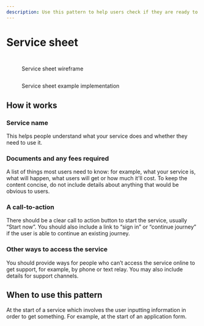 ```yaml
---
description: Use this pattern to help users check if they are ready to start a service.
---
```


# Service sheet

##

<div>

<figure><img src="../../../.gitbook/assetsService sheet (1).png" alt=""><figcaption><p>Service sheet wireframe</p></figcaption></figure>

 

<figure><img src="../../../.gitbook/assetsService sheet - example.png" alt=""><figcaption><p>Service sheet example implementation</p></figcaption></figure>

</div>

## How it works

### **Service name**

This helps people understand what your service does and whether they need to use it.

### **Documents and any fees required**

A list of things most users need to know: for example, what your service is, what will happen, what users will get or how much it'll cost. To keep the content concise, do not include details about anything that would be obvious to users.

### **A call-to-action**

There should be a clear call to action button to start the service, usually “Start now”. You should also include a link to “sign in” or “continue journey” if the user is able to continue an existing journey.

### **Other ways to access the service**

You should provide ways for people who can’t access the service online to get support, for example, by phone or text relay. You may also include details for support channels.

## **When to use this pattern**

At the start of a service which involves the user inputting information in order to get something. For example, at the start of an application form.

